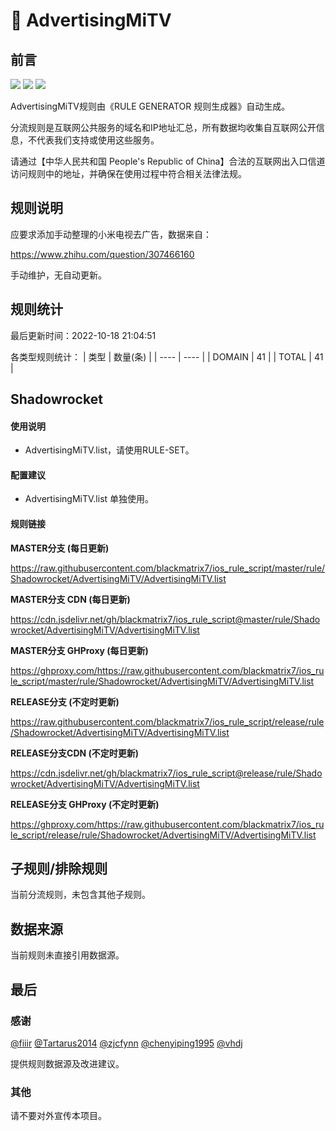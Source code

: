 # 🧸 AdvertisingMiTV

## 前言

![](https://shields.io/badge/-移除重复规则-ff69b4) ![](https://shields.io/badge/-DOMAIN--SUFFIX间合并-critical) ![](https://shields.io/badge/-DOMAIN--SUFFIX与DOMAIN--KEYWORD合并-blue) 

AdvertisingMiTV规则由《RULE GENERATOR 规则生成器》自动生成。

分流规则是互联网公共服务的域名和IP地址汇总，所有数据均收集自互联网公开信息，不代表我们支持或使用这些服务。

请通过【中华人民共和国 People's Republic of China】合法的互联网出入口信道访问规则中的地址，并确保在使用过程中符合相关法律法规。

## 规则说明
应要求添加手动整理的小米电视去广告，数据来自：

https://www.zhihu.com/question/307466160

手动维护，无自动更新。

## 规则统计

最后更新时间：2022-10-18 21:04:51

各类型规则统计：
| 类型 | 数量(条)  | 
| ---- | ----  |
| DOMAIN | 41  | 
| TOTAL | 41  | 


## Shadowrocket 

#### 使用说明
- AdvertisingMiTV.list，请使用RULE-SET。

#### 配置建议
- AdvertisingMiTV.list 单独使用。

#### 规则链接
**MASTER分支 (每日更新)**

https://raw.githubusercontent.com/blackmatrix7/ios_rule_script/master/rule/Shadowrocket/AdvertisingMiTV/AdvertisingMiTV.list

**MASTER分支 CDN (每日更新)**

https://cdn.jsdelivr.net/gh/blackmatrix7/ios_rule_script@master/rule/Shadowrocket/AdvertisingMiTV/AdvertisingMiTV.list

**MASTER分支 GHProxy (每日更新)**

https://ghproxy.com/https://raw.githubusercontent.com/blackmatrix7/ios_rule_script/master/rule/Shadowrocket/AdvertisingMiTV/AdvertisingMiTV.list

**RELEASE分支 (不定时更新)**

https://raw.githubusercontent.com/blackmatrix7/ios_rule_script/release/rule/Shadowrocket/AdvertisingMiTV/AdvertisingMiTV.list

**RELEASE分支CDN (不定时更新)**

https://cdn.jsdelivr.net/gh/blackmatrix7/ios_rule_script@release/rule/Shadowrocket/AdvertisingMiTV/AdvertisingMiTV.list

**RELEASE分支 GHProxy (不定时更新)**

https://ghproxy.com/https://raw.githubusercontent.com/blackmatrix7/ios_rule_script/release/rule/Shadowrocket/AdvertisingMiTV/AdvertisingMiTV.list

## 子规则/排除规则


当前分流规则，未包含其他子规则。

## 数据来源

当前规则未直接引用数据源。

## 最后

### 感谢

[@fiiir](https://github.com/fiiir) [@Tartarus2014](https://github.com/Tartarus2014) [@zjcfynn](https://github.com/zjcfynn) [@chenyiping1995](https://github.com/chenyiping1995) [@vhdj](https://github.com/vhdj)

提供规则数据源及改进建议。

### 其他

请不要对外宣传本项目。